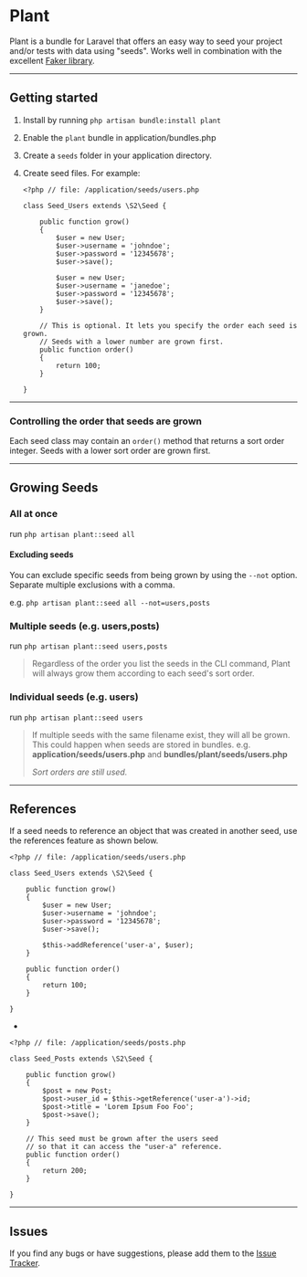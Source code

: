 # Plant

Plant is a bundle for Laravel that offers an easy way to seed your project and/or tests with data using "seeds".
Works well in combination with the excellent [Faker library](https://github.com/fzaninotto/Faker).

---

## Getting started

 1. Install by running `php artisan bundle:install plant`
 2. Enable the `plant` bundle in application/bundles.php
 3. Create a `seeds` folder in your application directory.
 4. Create seed files. For example:

        <?php // file: /application/seeds/users.php

        class Seed_Users extends \S2\Seed {

            public function grow()
            {
                $user = new User;
                $user->username = 'johndoe';
                $user->password = '12345678';
                $user->save();

                $user = new User;
                $user->username = 'janedoe';
                $user->password = '12345678';
                $user->save();
            }

            // This is optional. It lets you specify the order each seed is grown.
            // Seeds with a lower number are grown first.
            public function order()
            {
                return 100;
            }

        }

---

### Controlling the order that seeds are grown
Each seed class may contain an `order()` method that returns a sort order integer.
Seeds with a lower sort order are grown first.

---

## Growing Seeds

### All at once
run `php artisan plant::seed all`

#### Excluding seeds
You can exclude specific seeds from being grown by using the `--not` option.
Separate multiple exclusions with a comma.

e.g. `php artisan plant::seed all --not=users,posts`


### Multiple seeds (e.g. users,posts)
run `php artisan plant::seed users,posts`

 > Regardless of the order you list the seeds in the CLI command, Plant will always grow
 > them according to each seed's sort order.


### Individual seeds (e.g. users)
run `php artisan plant::seed users`

 > If multiple seeds with the same filename exist, they will all be grown.
 > This could happen when seeds are stored in bundles.
 > e.g. **application/seeds/users.php** and **bundles/plant/seeds/users.php**
 >
 > *Sort orders are still used.*

---

## References

If a seed needs to reference an object that was created in another seed,
use the references feature as shown below.


    <?php // file: /application/seeds/users.php

    class Seed_Users extends \S2\Seed {

        public function grow()
        {
            $user = new User;
            $user->username = 'johndoe';
            $user->password = '12345678';
            $user->save();

            $this->addReference('user-a', $user);
        }

        public function order()
        {
            return 100;
        }

    }

-

    <?php // file: /application/seeds/posts.php

    class Seed_Posts extends \S2\Seed {

        public function grow()
        {
            $post = new Post;
            $post->user_id = $this->getReference('user-a')->id;
            $post->title = 'Lorem Ipsum Foo Foo';
            $post->save();
        }

        // This seed must be grown after the users seed
        // so that it can access the "user-a" reference.
        public function order()
        {
            return 200;
        }

    }

---

## Issues

If you find any bugs or have suggestions, please add them to the
[Issue Tracker](https://github.com/simshaun/laravel-plant/issues).